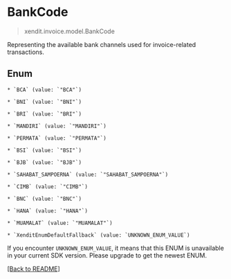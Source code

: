 # BankCode
> xendit.invoice.model.BankCode

Representing the available bank channels used for invoice-related transactions.


## Enum


    * `BCA` (value: `"BCA"`)

    * `BNI` (value: `"BNI"`)

    * `BRI` (value: `"BRI"`)

    * `MANDIRI` (value: `"MANDIRI"`)

    * `PERMATA` (value: `"PERMATA"`)

    * `BSI` (value: `"BSI"`)

    * `BJB` (value: `"BJB"`)

    * `SAHABAT_SAMPOERNA` (value: `"SAHABAT_SAMPOERNA"`)

    * `CIMB` (value: `"CIMB"`)

    * `BNC` (value: `"BNC"`)

    * `HANA` (value: `"HANA"`)

    * `MUAMALAT` (value: `"MUAMALAT"`)

    * `XenditEnumDefaultFallback` (value: `UNKNOWN_ENUM_VALUE`)

If you encounter `UNKNOWN_ENUM_VALUE`, it means that this ENUM is unavailable in your current SDK version. Please upgrade to get the newest ENUM.

[[Back to README]](../../README.md)


